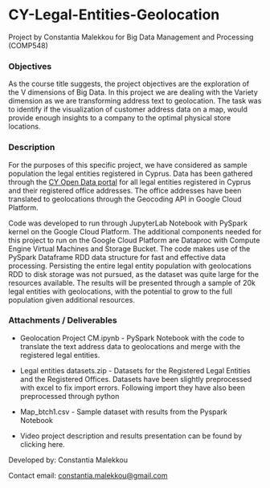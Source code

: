 # CY-Legal-Entities-Geolocation
Project by Constantia Malekkou for Big Data Management and Processing (COMP548)

### Objectives

As the course title suggests, the project objectives are the exploration of the V dimensions of Big Data. In this project we are dealing with the Variety dimension as we are transforming address text to geolocation. The task was to identify if the visualization of customer address data on a map, would provide enough insights to a company to the optimal physical store locations.

### Description
For the purposes of this specific project, we have considered as sample population the legal entities registered in Cyprus. Data has been gathered through the 
[CY Open Data portal](https://www.data.gov.cy/dataset/%CE%BC%CE%B7%CF%84%CF%81%CF%8E%CE%BF-%CE%B5%CE%B3%CE%B3%CE%B5%CE%B3%CF%81%CE%B1%CE%BC%CE%BC%CE%AD%CE%BD%CF%89%CE%BD-%CE%B5%CF%84%CE%B1%CE%B9%CF%81%CE%B5%CE%B9%CF%8E%CE%BD-%CE%B5%CE%BC%CF%80%CE%BF%CF%81%CE%B9%CE%BA%CF%8E%CE%BD-%CE%B5%CF%80%CF%89%CE%BD%CF%85%CE%BC%CE%B9%CF%8E%CE%BD-%CE%BA%CE%B1%CE%B9-%CF%83%CF%85%CE%BD%CE%B5%CF%84%CE%B1%CE%B9%CF%81%CE%B9%CF%83%CE%BC%CF%8E%CE%BD-%CF%83%CF%84%CE%B7%CE%BD-%CE%BA%CF%8D%CF%80%CF%81%CE%BF) for all legal entities registered in Cyprus and their registered office addresses. The office addresses have been translated to geolocations through the Geocoding API in Google Cloud Platform.

Code was developed to run through JupyterLab Notebook with PySpark kernel on the Google Cloud Platform. The additional components needed for this project to run on the Google Cloud Platform are Dataproc with Compute Engine Virtual Machines and Storage Bucket. The code makes use of the PySpark Dataframe RDD data structure for fast and effective data processing. Persisting the entire legal entity population with geolocations RDD to disk storage was not pursued, as the dataset was quite large for the resources available. The results will be presented through a sample of 20k legal entities with geolocations, with the potential to grow to the full population given additional resources.

### Attachments / Deliverables
- Geolocation Project CM.ipynb - PySpark Notebook with the code to translate the text address data to geolocations and merge with the registered legal entities.
- Legal entities datasets.zip - Datasets for the Registered Legal Entities and the Registered Offices. Datasets have been slightly preprocessed with excel to fix import errors. Following import they have also been preprocessed through python
- Map_btch1.csv - Sample dataset with results from the Pyspark Notebook

- Video project description and results presentation can be found by clicking here.


Developed by: Constantia Malekkou

Contact email: constantia.malekkou@gmail.com


